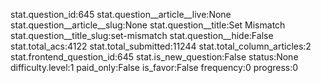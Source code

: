 stat.question_id:645
stat.question__article__live:None
stat.question__article__slug:None
stat.question__title:Set Mismatch
stat.question__title_slug:set-mismatch
stat.question__hide:False
stat.total_acs:4122
stat.total_submitted:11244
stat.total_column_articles:2
stat.frontend_question_id:645
stat.is_new_question:False
status:None
difficulty.level:1
paid_only:False
is_favor:False
frequency:0
progress:0
